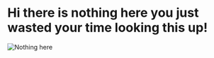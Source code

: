 # Hi there is nothing here you just wasted your time looking this up!

<html lang="en">
<head>
    <meta charset="UTF-8">
    <meta name="viewport" content="width=device-width, initial-scale=1.0">
    <title>Image Example</title>
</head>
<body>
    <img src="https://th.bing.com/th?id=OIP.zTaa_TcwXuYGkxCEaA0joQHaFj&w=288&h=216&c=8&rs=1&qlt=90&o=6&pid=3.1&rm=2" alt="Nothing here">
</body>
</html>
